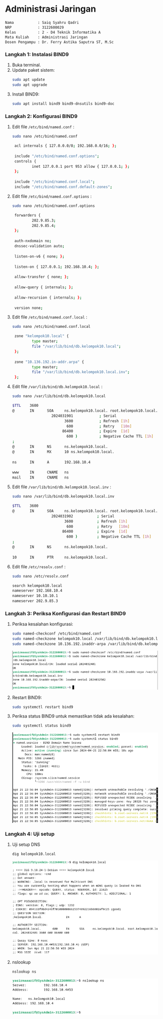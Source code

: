 # Administrasi Jaringan
    Nama           : Saiq Syahru Qadri
    NRP            : 3122600029
    Kelas          : 2 - D4 Teknik Informatika A
    Mata Kuliah    : Administrasi Jaringan
    Dosen Pengampu : Dr. Ferry Astika Saputra ST, M.Sc

### Langkah 1: Instalasi BIND9

1. Buka terminal.
2. Update paket sistem:
   ```bash
   sudo apt update
   sudo apt upgrade
   ```
3. Install BIND9:
   ```bash
   sudo apt install bind9 bind9-dnsutils bind9-doc
   ```

### Langkah 2: Konfigurasi BIND9

1. Edit file `/etc/bind/named.conf` :

   ```bash
   sudo nano /etc/bind/named.conf
   ```

   ```bash
    acl internals { 127.0.0.0/8; 192.168.0.0/16; };

    include "/etc/bind/named.conf.options";
    controls {
            inet 127.0.0.1 port 953 allow { 127.0.0.1; };
    };

    include "/etc/bind/named.conf.local";
    include "/etc/bind/named.conf.default-zones";
   ```

2. Edit file `/etc/bind/named.conf.options` :

   ```bash
   sudo nano /etc/bind/named.conf.options
   ```

   ```bash
    forwarders {
            202.9.85.3;
            202.9.85.4;
    };

    auth-nxdomain no;
    dnssec-validation auto;

    listen-on-v6 { none; };

    listen-on { 127.0.0.1; 192.168.10.4; };

    allow-transfer { none; };

    allow-query { internals; };

    allow-recursion { internals; };

    version none;
   ```

3. Edit file `/etc/bind/named.conf.local` :

   ```bash
   sudo nano /etc/bind/named.conf.local
   ```

   ```bash
    zone "kelompok10.local" {
            type master;
            file "/var/lib/bind/db.kelompok10.local";
    };

    zone "10.136.192.in-addr.arpa" {
            type master;
            file "/var/lib/bind/db.kelompok10.local.inv";
    };
   ```

4. Edit file `/var/lib/bind/db.kelompok10.local` :

   ```bash
   sudo nano /var/lib/bind/db.kelompok10.local
   ```

   ```bash
   $TTL    3600
   @       IN      SOA     ns.kelompok10.local. root.kelompok10.local. (
                     2024031901            ; Serial
                           3600            ; Refresh [1h]
                            600            ; Retry   [10m]
                          86400            ; Expire  [1d]
                            600 )          ; Negative Cache TTL [1h]
   ;
   @       IN      NS      ns.kelompok10.local.
   @       IN      MX      10 ns.kelompok10.local.

   ns      IN      A       192.168.10.4

   www     IN      CNAME   ns
   mail    IN      CNAME   ns
   ```

5. Edit file `/var/lib/bind/db.kelompok10.local.inv` :

   ```bash
   sudo nano /var/lib/bind/db.kelompok10.local.inv
   ```

   ```bash
   $TTL    3600
   @       IN      SOA     ns.kelompok10.local. root.kelompok10.local. (
                     2024031902           ; Serial
                           3600           ; Refresh [1h]
                            600           ; Retry   [10m]
                          86400           ; Expire  [1d]
                            600 )         ; Negative Cache TTL [1h]
   ;
   @       IN      NS      ns.kelompok10.local.

   10      IN      PTR     ns.kelompok10.local.
   ```

6. Edit file `/etc/resolv.conf` :

   ```bash
   sudo nano /etc/resolv.conf
   ```

   ```bash
   search kelompok10.local
   nameserver 192.168.10.4
   nameserver 10.10.10.1
   nameserver 202.9.85.3
   ```

### Langkah 3: Periksa Konfigurasi dan Restart BIND9

1. Periksa kesalahan konfigurasi:

   ```bash
   sudo named-checkconf /etc/bind/named.conf
   sudo named-checkzone kelompok10.local /var/lib/bind/db.kelompok10.local
   sudo named-checkzone 10.136.192.inaddr-arpa /var/lib/bind/db.kelompok10.local.inv
   ```

   ![Check](assets/1.png)

2. Restart BIND9:

   ```bash
   sudo systemctl restart bind9
   ```

3. Periksa status BIND9 untuk memastikan tidak ada kesalahan:

   ```bash
   sudo systemctl status bind9
   ```

   ![Status](assets/2.png)

### Langkah 4: Uji setup

1. Uji setup DNS

   ```bash
   dig kelompok10.local
   ```

   ![Status](assets/3.png)

2. nslookup

   ```bash
   nslookup ns
   ```

   ![Status](assets/4.png)
